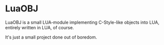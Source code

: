 # LuaOBJ

LuaOBJ is a small LUA-module implementing C-Style-like objects into LUA, entirely written in LUA, of course.

It's just a small project done out of boredom.
